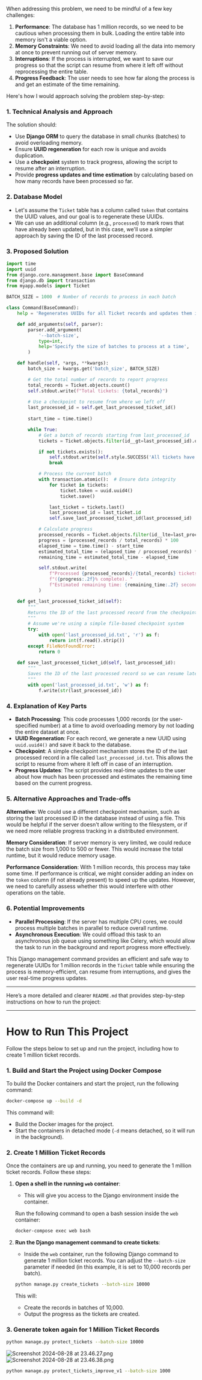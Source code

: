 When addressing this problem, we need to be mindful of a few key challenges:

1. **Performance**: The database has 1 million records, so we need to be cautious when processing them in bulk. Loading the entire table into memory isn't a viable option.
2. **Memory Constraints**: We need to avoid loading all the data into memory at once to prevent running out of server memory.
3. **Interruptions**: If the process is interrupted, we want to save our progress so that the script can resume from where it left off without reprocessing the entire table.
4. **Progress Feedback**: The user needs to see how far along the process is and get an estimate of the time remaining.

Here's how I would approach solving the problem step-by-step:

### 1. Technical Analysis and Approach

The solution should:
- Use **Django ORM** to query the database in small chunks (batches) to avoid overloading memory.
- Ensure **UUID regeneration** for each row is unique and avoids duplication.
- Use a **checkpoint** system to track progress, allowing the script to resume after an interruption.
- Provide **progress updates and time estimation** by calculating based on how many records have been processed so far.

### 2. Database Model
- Let's assume the `Ticket` table has a column called `token` that contains the UUID values, and our goal is to regenerate these UUIDs.
- We can use an additional column (e.g., `processed`) to mark rows that have already been updated, but in this case, we'll use a simpler approach by saving the ID of the last processed record.

### 3. Proposed Solution

```python
import time
import uuid
from django.core.management.base import BaseCommand
from django.db import transaction
from myapp.models import Ticket

BATCH_SIZE = 1000  # Number of records to process in each batch

class Command(BaseCommand):
    help = 'Regenerates UUIDs for all Ticket records and updates them in batches'

    def add_arguments(self, parser):
        parser.add_argument(
            '--batch-size',
            type=int,
            help='Specify the size of batches to process at a time',
        )

    def handle(self, *args, **kwargs):
        batch_size = kwargs.get('batch_size', BATCH_SIZE)

        # Get the total number of records to report progress
        total_records = Ticket.objects.count()
        self.stdout.write(f"Total tickets: {total_records}")
        
        # Use a checkpoint to resume from where we left off
        last_processed_id = self.get_last_processed_ticket_id()
        
        start_time = time.time()

        while True:
            # Get a batch of records starting from last_processed_id
            tickets = Ticket.objects.filter(id__gt=last_processed_id).order_by('id')[:batch_size]

            if not tickets.exists():
                self.stdout.write(self.style.SUCCESS('All tickets have been processed.'))
                break

            # Process the current batch
            with transaction.atomic():  # Ensure data integrity
                for ticket in tickets:
                    ticket.token = uuid.uuid4()
                    ticket.save()

                last_ticket = tickets.last()
                last_processed_id = last_ticket.id
                self.save_last_processed_ticket_id(last_processed_id)

            # Calculate progress
            processed_records = Ticket.objects.filter(id__lte=last_processed_id).count()
            progress = (processed_records / total_records) * 100
            elapsed_time = time.time() - start_time
            estimated_total_time = (elapsed_time / processed_records) * total_records
            remaining_time = estimated_total_time - elapsed_time

            self.stdout.write(
                f"Processed {processed_records}/{total_records} tickets "
                f"({progress:.2f}% complete). "
                f"Estimated remaining time: {remaining_time:.2f} seconds."
            )

    def get_last_processed_ticket_id(self):
        """
        Returns the ID of the last processed record from the checkpoint.
        """
        # Assume we're using a simple file-based checkpoint system
        try:
            with open('last_processed_id.txt', 'r') as f:
                return int(f.read().strip())
        except FileNotFoundError:
            return 0

    def save_last_processed_ticket_id(self, last_processed_id):
        """
        Saves the ID of the last processed record so we can resume later.
        """
        with open('last_processed_id.txt', 'w') as f:
            f.write(str(last_processed_id))
```

### 4. Explanation of Key Parts
- **Batch Processing**: This code processes 1,000 records (or the user-specified number) at a time to avoid overloading memory by not loading the entire dataset at once.
- **UUID Regeneration**: For each record, we generate a new UUID using `uuid.uuid4()` and save it back to the database.
- **Checkpoint**: A simple checkpoint mechanism stores the ID of the last processed record in a file called `last_processed_id.txt`. This allows the script to resume from where it left off in case of an interruption.
- **Progress Updates**: The script provides real-time updates to the user about how much has been processed and estimates the remaining time based on the current progress.

### 5. Alternative Approaches and Trade-offs

**Alternative**: We could use a different checkpoint mechanism, such as storing the last processed ID in the database instead of using a file. This would be helpful if the server doesn't allow writing to the filesystem, or if we need more reliable progress tracking in a distributed environment.

**Memory Consideration**: If server memory is very limited, we could reduce the batch size from 1,000 to 500 or fewer. This would increase the total runtime, but it would reduce memory usage.

**Performance Consideration**: With 1 million records, this process may take some time. If performance is critical, we might consider adding an index on the `token` column (if not already present) to speed up the updates. However, we need to carefully assess whether this would interfere with other operations on the table.

### 6. Potential Improvements
- **Parallel Processing**: If the server has multiple CPU cores, we could process multiple batches in parallel to reduce overall runtime.
- **Asynchronous Execution**: We could offload this task to an asynchronous job queue using something like Celery, which would allow the task to run in the background and report progress more effectively.

This Django management command provides an efficient and safe way to regenerate UUIDs for 1 million records in the `Ticket` table while ensuring the process is memory-efficient, can resume from interruptions, and gives the user real-time progress updates.

-------

Here’s a more detailed and clearer `README.md` that provides step-by-step instructions on how to run the project:

---

# How to Run This Project

Follow the steps below to set up and run the project, including how to create 1 million ticket records.

### 1. Build and Start the Project using Docker Compose

To build the Docker containers and start the project, run the following command:

```sh
docker-compose up --build -d
```

This command will:
- Build the Docker images for the project.
- Start the containers in detached mode (`-d` means detached, so it will run in the background).

### 2. Create 1 Million Ticket Records

Once the containers are up and running, you need to generate the 1 million ticket records. Follow these steps:

1. **Open a shell in the running `web` container**:
   - This will give you access to the Django environment inside the container.

   Run the following command to open a bash session inside the `web` container:

   ```sh
   docker-compose exec web bash
   ```

2. **Run the Django management command to create tickets**:
   - Inside the `web` container, run the following Django command to generate 1 million ticket records. You can adjust the `--batch-size` parameter if needed (in this example, it is set to 10,000 records per batch).

   ```sh
   python manage.py create_tickets --batch-size 10000
   ```

   This will:
   - Create the records in batches of 10,000.
   - Output the progress as the tickets are created.

### 3. Generate token again for 1 Million Ticket Records

```sh
python manage.py protect_tickets --batch-size 10000
```
![Screenshot 2024-08-28 at 23.46.27.png](document/protect_tickets/result-1.png)
![Screenshot 2024-08-28 at 23.46.38.png](document/protect_tickets/result-2.png)

```sh
python manage.py protect_tickets_improve_v1 --batch-size 1000
```
